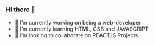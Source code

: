 ### Hi there 👋

- 🔭 I’m currently working on being a web-developer
- 🌱 I’m currently learning HTML, CSS and JAVASCRIPT
- 👯 I’m looking to collaborate on REACTJS Projects
